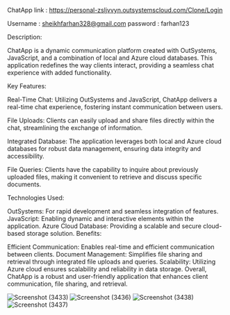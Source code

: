 ChatApp    link : https://personal-zsljvvyn.outsystemscloud.com/Clone/Login

Username : sheikhfarhan328@gmail.com password : farhan123





Description:

ChatApp is a dynamic communication platform created with OutSystems, JavaScript, and a combination of local and Azure cloud databases. This application redefines the way clients interact, providing a seamless chat experience with added functionality.

Key Features:

Real-Time Chat: Utilizing OutSystems and JavaScript, ChatApp delivers a real-time chat experience, fostering instant communication between users.

File Uploads: Clients can easily upload and share files directly within the chat, streamlining the exchange of information.

Integrated Database: The application leverages both local and Azure cloud databases for robust data management, ensuring data integrity and accessibility.

File Queries: Clients have the capability to inquire about previously uploaded files, making it convenient to retrieve and discuss specific documents.

Technologies Used:

OutSystems: For rapid development and seamless integration of features.
JavaScript: Enabling dynamic and interactive elements within the application.
Azure Cloud Database: Providing a scalable and secure cloud-based storage solution.
Benefits:

Efficient Communication: Enables real-time and efficient communication between clients.
Document Management: Simplifies file sharing and retrieval through integrated file uploads and queries.
Scalability: Utilizing Azure cloud ensures scalability and reliability in data storage.
Overall, ChatApp is a robust and user-friendly application that enhances client communication, file sharing, and retrieval.

![Screenshot (3433)](https://github.com/farhan-sheikh29/ChatBot-App/assets/109412888/0fb5f94e-8b38-460f-8dfc-8938f9b878c9)
![Screenshot (3436)](https://github.com/farhan-sheikh29/ChatBot-App/assets/109412888/217cc698-5a13-49b8-bdd4-cb6185248d1a)
![Screenshot (3438)](https://github.com/farhan-sheikh29/ChatBot-App/assets/109412888/4b21f97f-e573-4115-a97e-d3c12a8303cb)
![Screenshot (3437)](https://github.com/farhan-sheikh29/ChatBot-App/assets/109412888/697caa71-f972-4062-9076-6e97bffcd9b8)


